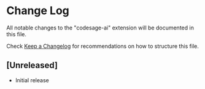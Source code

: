 # Change Log

All notable changes to the "codesage-ai" extension will be documented in this file.

Check [Keep a Changelog](http://keepachangelog.com/) for recommendations on how to structure this file.

## [Unreleased]

- Initial release